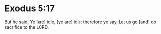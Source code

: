 # Exodus 5:17

But he said, Ye [are] idle, [ye are] idle: therefore ye say, Let us go [and] do sacrifice to the LORD.